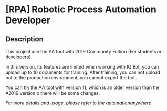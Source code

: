 # [RPA] Robotic Process Automation Developer

## Description

This project use the AA tool with 2019 Community Edition (For students or developers).

In this version, its features are limited when working with IQ Bot, you can upload up to 10 documents for training. After training, you can not upload bot to the production environment, you cannot export the bot ...

You can try the AA tool with version 11, which is an older version than the A2019 version o there will be some changes.

_For more details and usage, please refer to the [automationanywhere][downloads]_

<!-- Markdown link & img dfn's -->
[downloads]: https://apeople.automationanywhere.com/s/downloads?language=en_US